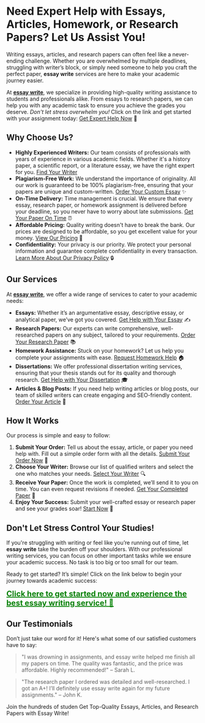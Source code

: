 <h1>Need Expert Help with Essays, Articles, Homework, or Research Papers? Let Us Assist You!</h1>

<p>Writing essays, articles, and research papers can often feel like a never-ending challenge. Whether you are overwhelmed by multiple deadlines, struggling with writer’s block, or simply need someone to help you craft the perfect paper, <strong>essay write</strong> services are here to make your academic journey easier.</p>

<p>At <a href="https://tinyurl.com/topessay?keyword=essay+write"><strong>essay write</strong></a>, we specialize in providing high-quality writing assistance to students and professionals alike. From essays to research papers, we can help you with any academic task to ensure you achieve the grades you deserve. <em>Don't let stress overwhelm you!</em> Click on the link and get started with your assignment today: <a href="https://tinyurl.com/topessay?keyword=essay+write">Get Expert Help Now</a> 🌟</p>

<h2>Why Choose Us?</h2>

<ul>
    <li><strong>Highly Experienced Writers:</strong> Our team consists of professionals with years of experience in various academic fields. Whether it's a history paper, a scientific report, or a literature essay, we have the right expert for you. <a href="https://tinyurl.com/topessay?keyword=essay+write">Find Your Writer</a></li>
    <li><strong>Plagiarism-Free Work:</strong> We understand the importance of originality. All our work is guaranteed to be 100% plagiarism-free, ensuring that your papers are unique and custom-written. <a href="https://tinyurl.com/topessay?keyword=essay+write">Order Your Custom Essay</a> ✨</li>
    <li><strong>On-Time Delivery:</strong> Time management is crucial. We ensure that every essay, research paper, or homework assignment is delivered before your deadline, so you never have to worry about late submissions. <a href="https://tinyurl.com/topessay?keyword=essay+write">Get Your Paper On Time</a> ⏰</li>
    <li><strong>Affordable Pricing:</strong> Quality writing doesn't have to break the bank. Our prices are designed to be affordable, so you get excellent value for your money. <a href="https://tinyurl.com/topessay?keyword=essay+write">View Our Pricing</a> 💸</li>
    <li><strong>Confidentiality:</strong> Your privacy is our priority. We protect your personal information and guarantee complete confidentiality in every transaction. <a href="https://tinyurl.com/topessay?keyword=essay+write">Learn More About Our Privacy Policy</a> 🔒</li>
</ul>

<h2>Our Services</h2>

<p>At <a href="https://tinyurl.com/topessay?keyword=essay+write"><strong>essay write</strong></a>, we offer a wide range of services to cater to your academic needs:</p>

<ul>
    <li><strong>Essays:</strong> Whether it’s an argumentative essay, descriptive essay, or analytical paper, we’ve got you covered. <a href="https://tinyurl.com/topessay?keyword=essay+write">Get Help with Your Essay</a> ✍️</li>
    <li><strong>Research Papers:</strong> Our experts can write comprehensive, well-researched papers on any subject, tailored to your requirements. <a href="https://tinyurl.com/topessay?keyword=essay+write">Order Your Research Paper</a> 📚</li>
    <li><strong>Homework Assistance:</strong> Stuck on your homework? Let us help you complete your assignments with ease. <a href="https://tinyurl.com/topessay?keyword=essay+write">Request Homework Help</a> 🏠</li>
    <li><strong>Dissertations:</strong> We offer professional dissertation writing services, ensuring that your thesis stands out for its quality and thorough research. <a href="https://tinyurl.com/topessay?keyword=essay+write">Get Help with Your Dissertation</a> 🎓</li>
    <li><strong>Articles & Blog Posts:</strong> If you need help writing articles or blog posts, our team of skilled writers can create engaging and SEO-friendly content. <a href="https://tinyurl.com/topessay?keyword=essay+write">Order Your Article</a> 📰</li>
</ul>

<h2>How It Works</h2>

<p>Our process is simple and easy to follow:</p>

<ol>
    <li><strong>Submit Your Order:</strong> Tell us about the essay, article, or paper you need help with. Fill out a simple order form with all the details. <a href="https://tinyurl.com/topessay?keyword=essay+write">Submit Your Order Now</a> 📝</li>
    <li><strong>Choose Your Writer:</strong> Browse our list of qualified writers and select the one who matches your needs. <a href="https://tinyurl.com/topessay?keyword=essay+write">Select Your Writer</a> 🔍</li>
    <li><strong>Receive Your Paper:</strong> Once the work is completed, we’ll send it to you on time. You can even request revisions if needed. <a href="https://tinyurl.com/topessay?keyword=essay+write">Get Your Completed Paper</a> 📩</li>
    <li><strong>Enjoy Your Success:</strong> Submit your well-crafted essay or research paper and see your grades soar! <a href="https://tinyurl.com/topessay?keyword=essay+write">Start Now</a> 🚀</li>
</ol>

<h2>Don't Let Stress Control Your Studies!</h2>

<p>If you're struggling with writing or feel like you’re running out of time, let <strong>essay write</strong> take the burden off your shoulders. With our professional writing services, you can focus on other important tasks while we ensure your academic success. No task is too big or too small for our team.</p>

<p>Ready to get started? It’s simple! Click on the link below to begin your journey towards academic success:</p>

<a href="https://tinyurl.com/topessay?keyword=essay+write" style="font-size: 20px; color: green; font-weight: bold;">Click here to get started now and experience the best essay writing service! 🎯</a>

<h2>Our Testimonials</h2>

<p>Don’t just take our word for it! Here's what some of our satisfied customers have to say:</p>

<blockquote>
    <p>"I was drowning in assignments, and essay write helped me finish all my papers on time. The quality was fantastic, and the price was affordable. Highly recommended!" – Sarah L.</p>
</blockquote>

<blockquote>
    <p>"The research paper I ordered was detailed and well-researched. I got an A+! I’ll definitely use essay write again for my future assignments." – John K.</p>
</blockquote>

<p>Join the hundreds of studen
Get Top-Quality Essays, Articles, and Research Papers with Essay Write!
